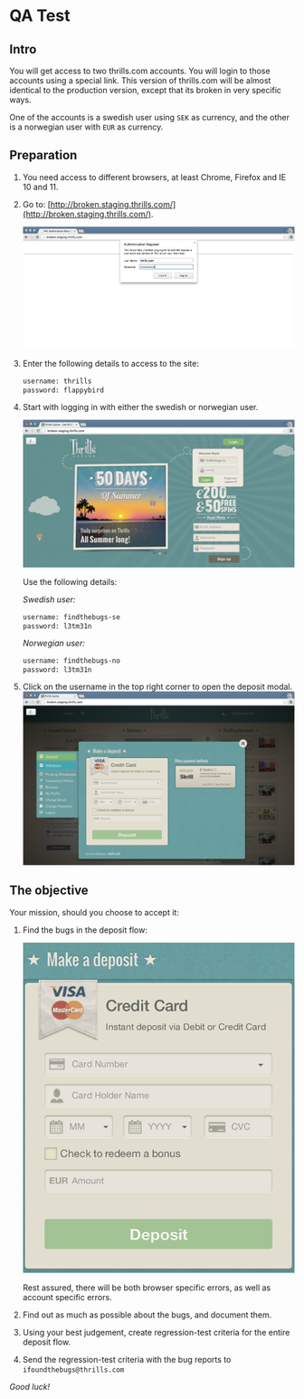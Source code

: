 # QA Test

## Intro
You will get access to two thrills.com accounts.
You will login to those accounts using a special link. This version of thrills.com will be almost identical to the production version, except that its broken in very specific ways.

One of the accounts is a swedish user using `SEK` as currency, and the other is a norwegian user with `EUR` as currency.

## Preparation

1. You need access to different browsers, at least Chrome, Firefox and IE 10 and 11.

2. Go to: [http://broken.staging.thrills.com/](http://broken.staging.thrills.com/).

    ![.htaccess](images/qa-htaccess.png)

3. Enter the following details to  access to the site:

    ```
    username: thrills
    password: flappybird
    ```

4. Start with logging in with either the swedish or norwegian user.

    ![login](images/qa-login.png)

    Use the following details:

    *Swedish user:*
    ```
    username: findthebugs-se
    password: l3tm31n
    ```

    *Norwegian user:*

    ```
    username: findthebugs-no
    password: l3tm31n
    ```

5. Click on the username in the top right corner to open the deposit modal.
    ![modal](images/qa-deposit-modal.png)


## The objective

Your mission, should you choose to accept it:

1. Find the bugs in the deposit flow:

    ![modal](images/qa-deposit-window.png)

    Rest assured, there will be both browser specific errors, as well as account specific errors.

2. Find out as much as possible about the bugs, and document them.

3. Using your best judgement, create regression-test criteria for the entire deposit flow.

4. Send the regression-test criteria with the bug reports to `ifoundthebugs@thrills.com`

*Good luck!*
